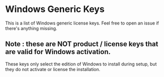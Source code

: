 # Windows Generic Keys
This is a list of Windows generic license keys.
Feel free to open an issue if there's anything missing.

## Note : **these are NOT product / license keys that are valid for Windows activation.**
These keys only select the edition of Windows to install during setup, but they do not activate or license the installation.

